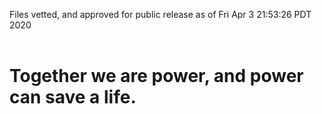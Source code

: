Files vetted, and approved for public release as of Fri Apr  3 21:53:26 PDT 2020<br><br><h1>Together we are power, and power can save a life.</h1>
